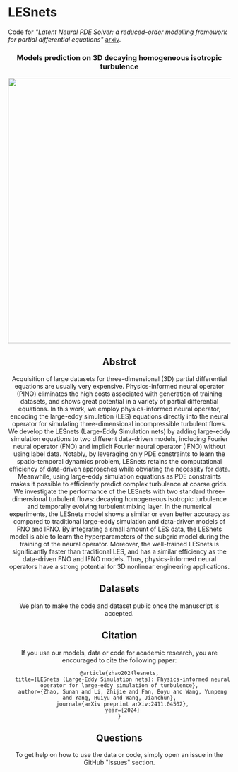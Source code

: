 # LESnets
Code for *"Latent Neural PDE Solver: a reduced-order modelling framework for partial differential equations"*  [arxiv](https://arxiv.org/abs/2411.04502).


<div style style=”line-height: 20%” align="center">
<h3> Models prediction on 3D decaying homogeneous isotropic turbulence </h3>
<img src="" width="600">


  
## Abstrct

Acquisition of large datasets for three-dimensional (3D) partial differential equations are usually very expensive. Physics-informed neural operator (PINO) eliminates the high costs associated with generation of training datasets, and shows great potential in a variety of partial differential equations. In this work, we employ physics-informed neural operator, encoding the large-eddy simulation (LES) equations directly into the neural operator for simulating three-dimensional incompressible turbulent flows. We develop the LESnets (Large-Eddy Simulation nets) by adding large-eddy simulation equations to two different data-driven models, including Fourier neural operator (FNO) and implicit Fourier neural operator (IFNO) without using label data. Notably, by leveraging only PDE constraints to learn the spatio-temporal dynamics problem, LESnets retains the computational efficiency of data-driven approaches while obviating the necessity for data. Meanwhile, using large-eddy simulation equations as PDE constraints makes it possible to efficiently predict complex turbulence at coarse grids. We investigate the performance of the LESnets with two standard three-dimensional turbulent flows: decaying homogeneous isotropic turbulence and temporally evolving turbulent mixing layer. In the numerical experiments, the LESnets model shows a similar or even better accuracy as compared to traditional large-eddy simulation and data-driven models of FNO and IFNO. By integrating a small amount of LES data, the LESnets model is able to learn the hyperparameters of the subgrid model during the training of the neural operator. Moreover, the well-trained LESnets is significantly faster than traditional LES, and has a similar efficiency as the data-driven FNO and IFNO models. Thus, physics-informed neural operators have a strong potential for 3D nonlinear engineering applications.

## Datasets

We plan to make the code and dataset public once the manuscript is accepted. 


## Citation

If you use our models, data or code for academic research, you are encouraged to cite the following paper:

```
@article{zhao2024lesnets,
  title={LESnets (Large-Eddy Simulation nets): Physics-informed neural operator for large-eddy simulation of turbulence},
  author={Zhao, Sunan and Li, Zhijie and Fan, Boyu and Wang, Yunpeng and Yang, Huiyu and Wang, Jianchun},
  journal={arXiv preprint arXiv:2411.04502},
  year={2024}
}
```
## Questions

To get help on how to use the data or code, simply open an issue in the GitHub "Issues" section.
